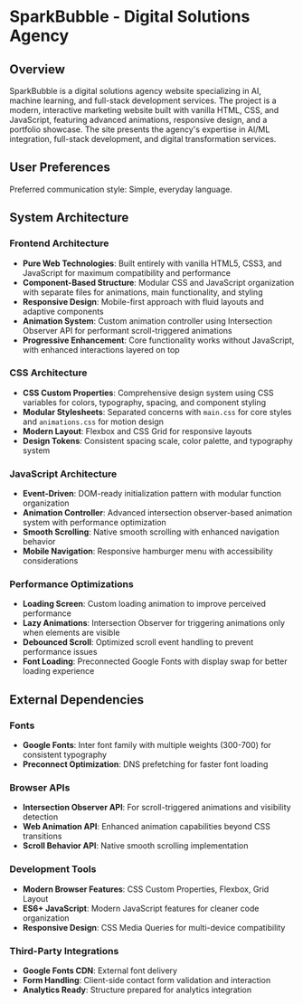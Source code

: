 # SparkBubble - Digital Solutions Agency

## Overview

SparkBubble is a digital solutions agency website specializing in AI, machine learning, and full-stack development services. The project is a modern, interactive marketing website built with vanilla HTML, CSS, and JavaScript, featuring advanced animations, responsive design, and a portfolio showcase. The site presents the agency's expertise in AI/ML integration, full-stack development, and digital transformation services.

## User Preferences

Preferred communication style: Simple, everyday language.

## System Architecture

### Frontend Architecture
- **Pure Web Technologies**: Built entirely with vanilla HTML5, CSS3, and JavaScript for maximum compatibility and performance
- **Component-Based Structure**: Modular CSS and JavaScript organization with separate files for animations, main functionality, and styling
- **Responsive Design**: Mobile-first approach with fluid layouts and adaptive components
- **Animation System**: Custom animation controller using Intersection Observer API for performant scroll-triggered animations
- **Progressive Enhancement**: Core functionality works without JavaScript, with enhanced interactions layered on top

### CSS Architecture
- **CSS Custom Properties**: Comprehensive design system using CSS variables for colors, typography, spacing, and component styling
- **Modular Stylesheets**: Separated concerns with `main.css` for core styles and `animations.css` for motion design
- **Modern Layout**: Flexbox and CSS Grid for responsive layouts
- **Design Tokens**: Consistent spacing scale, color palette, and typography system

### JavaScript Architecture
- **Event-Driven**: DOM-ready initialization pattern with modular function organization
- **Animation Controller**: Advanced intersection observer-based animation system with performance optimization
- **Smooth Scrolling**: Native smooth scrolling with enhanced navigation behavior
- **Mobile Navigation**: Responsive hamburger menu with accessibility considerations

### Performance Optimizations
- **Loading Screen**: Custom loading animation to improve perceived performance
- **Lazy Animations**: Intersection Observer for triggering animations only when elements are visible
- **Debounced Scroll**: Optimized scroll event handling to prevent performance issues
- **Font Loading**: Preconnected Google Fonts with display swap for better loading experience

## External Dependencies

### Fonts
- **Google Fonts**: Inter font family with multiple weights (300-700) for consistent typography
- **Preconnect Optimization**: DNS prefetching for faster font loading

### Browser APIs
- **Intersection Observer API**: For scroll-triggered animations and visibility detection
- **Web Animation API**: Enhanced animation capabilities beyond CSS transitions
- **Scroll Behavior API**: Native smooth scrolling implementation

### Development Tools
- **Modern Browser Features**: CSS Custom Properties, Flexbox, Grid Layout
- **ES6+ JavaScript**: Modern JavaScript features for cleaner code organization
- **Responsive Design**: CSS Media Queries for multi-device compatibility

### Third-Party Integrations
- **Google Fonts CDN**: External font delivery
- **Form Handling**: Client-side contact form validation and interaction
- **Analytics Ready**: Structure prepared for analytics integration